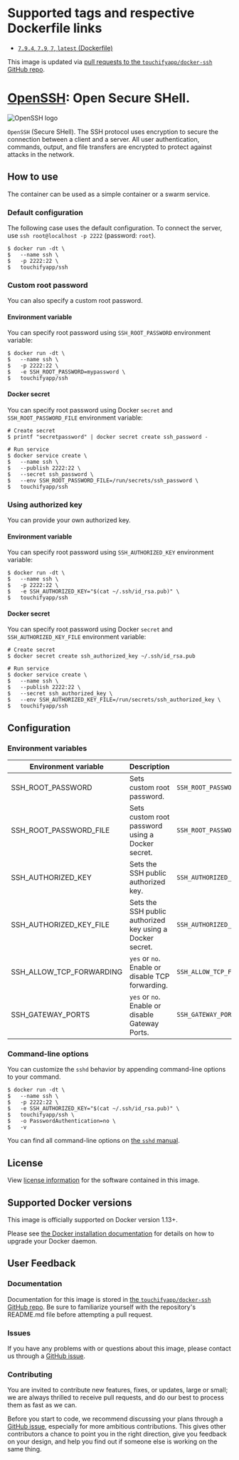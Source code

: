 # Supported tags and respective Dockerfile links

*  [`7.9.4`, `7.9`, `7`, `latest` (Dockerfile)](https://github.com/touchifyapp/docker-ssh/blob/master/Dockerfile)

This image is updated via [pull requests to the `touchifyapp/docker-ssh` GitHub repo](https://github.com/touchifyapp/docker-ssh/pulls).

# [OpenSSH](https://www.openssh.com/): Open Secure SHell.

![OpenSSH logo](https://www.openssh.com/images/openssh.gif)

`OpenSSH` (Secure SHell). The SSH protocol uses encryption to secure the connection between a client and a server. All user authentication, commands, output, and file transfers are encrypted to protect against attacks in the network. 

## How to use

The container can be used as a simple container or a swarm service.

### Default configuration

The following case uses the default configuration. To connect the server, use `ssh root@localhost -p 2222` (password: `root`).

```
$ docker run -dt \
$   --name ssh \
$   -p 2222:22 \
$   touchifyapp/ssh
```

### Custom root password

You can also specify a custom root password.

#### Environment variable

You can specify root password using `SSH_ROOT_PASSWORD` environment variable:

```
$ docker run -dt \
$   --name ssh \
$   -p 2222:22 \
$   -e SSH_ROOT_PASSWORD=mypassword \
$   touchifyapp/ssh
```

#### Docker secret

You can specify root password using Docker `secret` and `SSH_ROOT_PASSWORD_FILE` environment variable:

```
# Create secret
$ printf "secretpassword" | docker secret create ssh_password -

# Run service
$ docker service create \
$   --name ssh \
$   --publish 2222:22 \
$   --secret ssh_password \
$   --env SSH_ROOT_PASSWORD_FILE=/run/secrets/ssh_password \
$   touchifyapp/ssh
```

### Using authorized key

You can provide your own authorized key.

#### Environment variable

You can specify root password using `SSH_AUTHORIZED_KEY` environment variable:

```
$ docker run -dt \
$   --name ssh \
$   -p 2222:22 \
$   -e SSH_AUTHORIZED_KEY="$(cat ~/.ssh/id_rsa.pub)" \
$   touchifyapp/ssh
```

#### Docker secret

You can specify root password using Docker `secret` and `SSH_AUTHORIZED_KEY_FILE` environment variable:

```
# Create secret
$ docker secret create ssh_authorized_key ~/.ssh/id_rsa.pub

# Run service
$ docker service create \
$   --name ssh \
$   --publish 2222:22 \
$   --secret ssh_authorized_key \
$   --env SSH_AUTHORIZED_KEY_FILE=/run/secrets/ssh_authorized_key \
$   touchifyapp/ssh
```

## Configuration

### Environment variables

| Environment variable | Description | Example |
| --- | --- | --- |
| SSH_ROOT_PASSWORD | Sets custom root password. | `SSH_ROOT_PASSWORD=mycustompassword` |
| SSH_ROOT_PASSWORD_FILE | Sets custom root password using a Docker secret. | `SSH_ROOT_PASSWORD_FILE=/run/secrets/ssh_password` |
| SSH_AUTHORIZED_KEY | Sets the SSH public authorized key. | `SSH_AUTHORIZED_KEY="$(cat ~/.ssh/id_rsa.pub)"` |
| SSH_AUTHORIZED_KEY_FILE | Sets the SSH public authorized key using a Docker secret. | `SSH_AUTHORIZED_KEY_FILE=/run/secrets/ssh_authorizedkey` |
| SSH_ALLOW_TCP_FORWARDING | `yes` or `no`. Enable or disable TCP forwarding. | `SSH_ALLOW_TCP_FORWARDING=yes` |
| SSH_GATEWAY_PORTS | `yes` or `no`. Enable or disable Gateway Ports. | `SSH_GATEWAY_PORTS=yes` |

### Command-line options

You can customize the `sshd` behavior by appending command-line options to your command.

```
$ docker run -dt \
$   --name ssh \
$   -p 2222:22 \
$   -e SSH_AUTHORIZED_KEY="$(cat ~/.ssh/id_rsa.pub)" \
$   touchifyapp/ssh \
$   -o PasswordAuthentication=no \
$   -v
```

You can find all command-line options on [the `sshd` manual](https://man.openbsd.org/sshd).

## License

View [license information](https://github.com/touchifyapp/docker-ssh/blob/master/LICENSE) for the software contained in this image.

## Supported Docker versions

This image is officially supported on Docker version 1.13+.

Please see [the Docker installation documentation](https://docs.docker.com/installation/) for details on how to upgrade your Docker daemon.

## User Feedback

### Documentation

Documentation for this image is stored in [the `touchifyapp/docker-ssh` GitHub repo](https://github.com/touchifyapp/docker-ssh).
Be sure to familiarize yourself with the repository's README.md file before attempting a pull request.

### Issues

If you have any problems with or questions about this image, please contact us through a [GitHub issue](https://github.com/touchifyapp/docker-ssh/issues).

### Contributing

You are invited to contribute new features, fixes, or updates, large or small; we are always thrilled to receive pull requests, and do our best to process them as fast as we can.

Before you start to code, we recommend discussing your plans through a [GitHub issue](https://github.com/touchifyapp/docker-ssh/issues), especially for more ambitious contributions. This gives other contributors a chance to point you in the right direction, give you feedback on your design, and help you find out if someone else is working on the same thing.